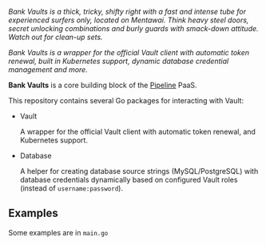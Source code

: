 *Bank Vaults is a thick, tricky, shifty right with a fast and intense tube for experienced surfers only, located on Mentawai. Think heavy steel doors, secret unlocking combinations and burly guards with smack-down attitude. Watch out for clean-up sets.*

*Bank Vaults is a wrapper for the official Vault client with automatic token renewal, built in Kubernetes support, dynamic database credential management and more.*

**Bank Vaults** is a core building block of the [Pipeline](https://github.com/banzaicloud/pipeline) PaaS.

This repository contains several Go packages for interacting with Vault:

- Vault
    
    A wrapper for the official Vault client with automatic token renewal, and Kubernetes support.

- Database
    
    A helper for creating database source strings (MySQL/PostgreSQL) with database credentials dynamically based on configured Vault roles (instead of `username:password`).

## Examples

Some examples are in `main.go`
